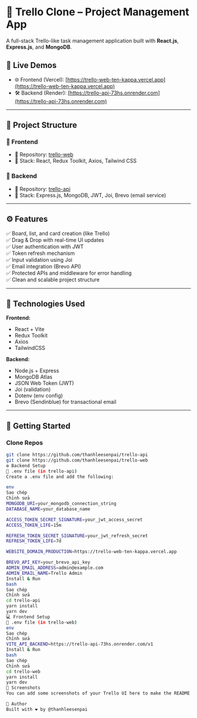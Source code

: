 
# 📝 Trello Clone – Project Management App

A full-stack Trello-like task management application built with **React.js**, **Express.js**, and **MongoDB**.

## 🔗 Live Demos

- 🌐 Frontend (Vercel): [https://trello-web-ten-kappa.vercel.app](https://trello-web-ten-kappa.vercel.app)
- 🛠️ Backend (Render): [https://trello-api-73hs.onrender.com](https://trello-api-73hs.onrender.com)

---

## 📁 Project Structure

### 🔸 Frontend
- 📂 Repository: [trello-web](https://github.com/thanhleesenpai/trello-web)
- 🌟 Stack: React, Redux Toolkit, Axios, Tailwind CSS

### 🔹 Backend
- 📂 Repository: [trello-api](https://github.com/thanhleesenpai/trello-api)
- 🌟 Stack: Express.js, MongoDB, JWT, Joi, Brevo (email service)

---

## ⚙️ Features

✅ Board, list, and card creation (like Trello)  
✅ Drag & Drop with real-time UI updates  
✅ User authentication with JWT  
✅ Token refresh mechanism  
✅ Input validation using Joi  
✅ Email integration (Brevo API)  
✅ Protected APIs and middleware for error handling  
✅ Clean and scalable project structure  

---

## 🧪 Technologies Used

**Frontend:**
- React + Vite
- Redux Toolkit
- Axios
- TailwindCSS

**Backend:**
- Node.js + Express
- MongoDB Atlas
- JSON Web Token (JWT)
- Joi (validation)
- Dotenv (env config)
- Brevo (Sendinblue) for transactional email

---

## 🚀 Getting Started

### Clone Repos

```bash
git clone https://github.com/thanhleesenpai/trello-api
git clone https://github.com/thanhleesenpai/trello-web
⚙️ Backend Setup
📁 .env file (in trello-api)
Create a .env file and add the following:

env
Sao chép
Chỉnh sửa
MONGODB_URI=your_mongodb_connection_string
DATABASE_NAME=your_database_name

ACCESS_TOKEN_SECRET_SIGNATURE=your_jwt_access_secret
ACCESS_TOKEN_LIFE=15m

REFRESH_TOKEN_SECRET_SIGNATURE=your_jwt_refresh_secret
REFRESH_TOKEN_LIFE=7d

WEBSITE_DOMAIN_PRODUCTION=https://trello-web-ten-kappa.vercel.app

BREVO_API_KEY=your_brevo_api_key
ADMIN_EMAIL_ADDRESS=admin@example.com
ADMIN_EMAIL_NAME=Trello Admin
Install & Run
bash
Sao chép
Chỉnh sửa
cd trello-api
yarn install
yarn dev
💻 Frontend Setup
📁 .env file (in trello-web)
env
Sao chép
Chỉnh sửa
VITE_API_BACKEND=https://trello-api-73hs.onrender.com/v1
Install & Run
bash
Sao chép
Chỉnh sửa
cd trello-web
yarn install
yarn dev
📸 Screenshots
You can add some screenshots of your Trello UI here to make the README more visual.

🧑 Author
Built with ❤️ by @thanhleesenpai
